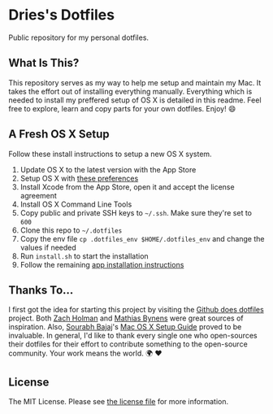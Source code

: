 # Dries's Dotfiles

Public repository for my personal dotfiles.

## What Is This?

This repository serves as my way to help me setup and maintain my Mac. It takes the effort out of installing everything manually. Everything which is needed to install my preffered setup of OS X is detailed in this readme. Feel free to explore, learn and copy parts for your own dotfiles. Enjoy! :smile:

## A Fresh OS X Setup

Follow these install instructions to setup a new OS X system.

1. Update OS X to the latest version with the App Store
2. Setup OS X with [these preferences](./osx/readme.md)
3. Install Xcode from the App Store, open it and accept the license agreement
4. Install OS X Command Line Tools
5. Copy public and private SSH keys to `~/.ssh`. Make sure they're set to `600`
6. Clone this repo to `~/.dotfiles`
7. Copy the env file `cp .dotfiles_env $HOME/.dotfiles_env` and change the values if needed
8. Run `install.sh` to start the installation
9. Follow the remaining [app installation instructions](./apps/readme.md)

## Thanks To...

I first got the idea for starting this project by visiting the [Github does dotfiles](https://dotfiles.github.io/) project. Both [Zach Holman](https://github.com/holman/dotfiles) and [Mathias Bynens](https://github.com/mathiasbynens/dotfiles) were great sources of inspiration. Also, [Sourabh Bajaj](https://twitter.com/sb2nov/)'s [Mac OS X Setup Guide](http://sourabhbajaj.com/mac-setup/) proved to be invaluable. In general, I'd like to thank every single one who open-sources their dotfiles for their effort to contribute something to the open-source community. Your work means the world. :earth_africa: :heart:

## License

The MIT License. Please see [the license file](license.md) for more information.
